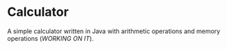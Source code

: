 # Calculator

A simple calculator written in Java with arithmetic operations and memory operations (*WORKING ON IT*).
